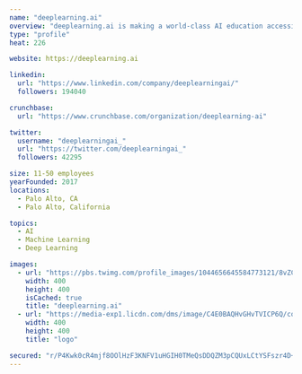 ```yaml
---
name: "deeplearning.ai"
overview: "deeplearning.ai is making a world-class AI education accessible to people around the globe. deeplearning.ai was founded by Andrew Ng, a global leader in AI."
type: "profile"
heat: 226

website: https://deeplearning.ai

linkedin:
  url: "https://www.linkedin.com/company/deeplearningai/"
  followers: 194040

crunchbase:
  url: "https://www.crunchbase.com/organization/deeplearning-ai"

twitter:
  username: "deeplearningai_"
  url: "https://twitter.com/deeplearningai_"
  followers: 42295

size: 11-50 employees
yearFounded: 2017
locations:
  - Palo Alto, CA
  - Palo Alto, California

topics:
  - AI
  - Machine Learning
  - Deep Learning

images:
  - url: "https://pbs.twimg.com/profile_images/1044656645584773121/8vZCwo0F_400x400.jpg"
    width: 400
    height: 400
    isCached: true
    title: "deeplearning.ai"
  - url: "https://media-exp1.licdn.com/dms/image/C4E0BAQHvGHvTVICP6Q/company-logo_200_200/0?e=1594857600&v=beta&t=9XzVDVHsvwU6qGP97OmSBu2bdCWCd3ElFYnl_i60emY"
    width: 400
    height: 400
    title: "logo"

secured: "r/P4Kwk0cR4mjf8OOlHzF3KNFV1uHGIH0TMeQsDDQZM3pCQUxLCtYSFszr4D+QPbms0CaRsqUsCzNSETPeCJxbwLusVBUuhW8aGO732axuLM872eCeJHLoKH5RcJ/VA/yGPiTATaH2BaU7PCs46jf5XwFhnI4YTAFhAi/EZZYvno1gIyUDc5JInAXMkF6rv+SwNelH+HUHD5tNCntRW7KM7ArjjNGY7fHNHIWnHZp01hbVonAhg0PVNikWq/W4WOWIFWiZpItNdP5tz5UwZha/aWTPqlwEeoYNgHPaH6Xru4xUE2jxxOPAEhcApplnnBnKak4ZZp3dEq1c48dhKKkoIRq1vJPUa6n73RhrF1ATPt/iUYwL02uoOdpI67LxwQds/+K9lm3OiF+RFmZKFJUgB4/2r2zVTVK94boTEJwp0=;uWXALOC4cEoUiCFXeuCx6w=="
---
```


